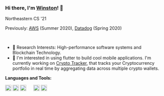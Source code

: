 ### Hi there, I'm [Winston](https://www.linkedin.com/in/winstonmoh)! 👋

<p>Northeastern CS '21</p>
<p>Previously: <a href="https://aws.amazon.com">AWS</a> (Summer 2020), <a href="https://www.datadoghq.com">Datadog</a> (Spring 2020) </p>
<br>

- 🌱 Research Interests: High-performance software systems and Blockchain Technology.
- 🤔 I'm interested in using flutter to build cool mobile applications. I'm currently working on [Crypto Tracker](https://github.com/WinstonMoh/Crypto-Tracker), that tracks your Cryptocurrency portfolio in real time by aggregating data across multiple crypto wallets.

**Languages and Tools:**  

<code><img height="20" src="https://engineering.fb.com/wp-content/uploads/2016/05/2000px-Python-logo-notext.svg_.png"></code>
<code><img height="20" src="https://raw.githubusercontent.com/isocpp/logos/master/cpp_logo.png"></code>
<code><img height="20" src="https://miro.medium.com/max/1000/1*ilC2Aqp5sZd1wi0CopD1Hw.png"></code>
<code><img height="15" src="https://upload.wikimedia.org/wikipedia/commons/thumb/0/05/Go_Logo_Blue.svg/1200px-Go_Logo_Blue.svg.png"></code>
<code><img height="20" src="https://kubernetes.io/images/favicon.png"></code>
<code><img height="20" src="https://pytorch.org/assets/images/pytorch-logo.png"></code>
